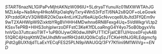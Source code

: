 $START$6nazNL1GIPaPvMjhtAKNzW096lU+5LdryaTYunuXc01MXWWTAhJGMZLk4p+Na9Any4HkoMXpOalqNyTxry4Wn53rFzlT/6NA2s8QOF+oLeGowkXPrzddGKzV3QWBiR2OkOax4ntLirK2uf6eAUpGcNvvcqe8UbJtd3FfQEm9v9wT2XAHWIpW9ZixktbYRgBVHHH4MDwhnx6RN8Fexg4Uq+5VdWkgrVLtp2KSsvTePRB+HIHS3ohjplwrzoDFFstC3KeK1fDLoaRngG4Y4yo75oB0bgyxVIshnVQo37uttcaioT9IT+1uPB0lJywOR0dwJIlNPUTTlCFjaICBTU/Hzos0FvjvA4B51QRC4jHzqKttWZleUihdMIrxelfRH2d4UQ0lkCq5zJTCKeHtlNJGRLEdgmcfgjPdt2gBUXfdjdTLaExYECqFES25PLN9piWAUGQ/3FY7Kfiini9M1WiIVg==$END$